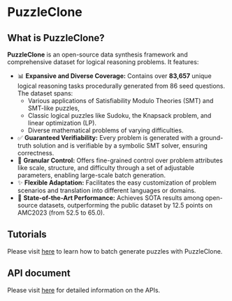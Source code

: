 # PuzzleClone

## What is PuzzleClone?

**PuzzleClone** is an open-source data synthesis framework and comprehensive dataset for logical reasoning problems. It features:

- 📊 **Expansive and Diverse Coverage:** Contains over **83,657** unique logical reasoning tasks procedurally generated from 86 seed questions. The dataset spans:
    * Various applications of Satisfiability Modulo Theories (SMT) and SMT-like puzzles,
    * Classic logical puzzles like Sudoku, the Knapsack problem, and linear optimization (LP).
    * Diverse mathematical problems of varying difficulties.
- ✅ **Guaranteed Verifiability:** Every problem is generated with a ground-truth solution and is verifiable by a symbolic SMT solver, ensuring correctness.
- 🎯 **Granular Control:** Offers fine-grained control over problem attributes like scale, structure, and difficulty through a set of adjustable parameters, enabling large-scale batch generation.
- ✨ **Flexible Adaptation:** Facilitates the easy customization of problem scenarios and translation into different languages or domains.
- 🚀 **State-of-the-Art Performance:** Achieves SOTA results among open-source datasets, outperforming the public dataset by 12.5 points on AMC2023 (from 52.5 to 65.0).

## Tutorials
Please visit [here](quickstart.md) to learn how to batch generate puzzles with PuzzleClone. 

## API document
Please visit [here](https://puzzleclone.github.io/PuzzleClone/api/index.html) for detailed information on the APIs.

